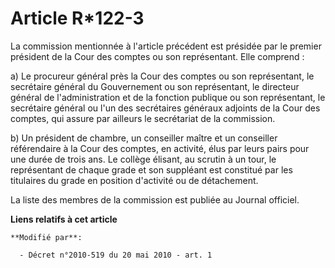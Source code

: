 # Article R*122-3

La commission mentionnée à l'article précédent est présidée par le premier président de la Cour des comptes ou son
représentant. Elle comprend :

a) Le procureur général près la Cour des comptes ou son représentant, le secrétaire général du Gouvernement ou son
représentant, le directeur général de l'administration et de la fonction publique ou son représentant, le secrétaire général
ou l'un des secrétaires généraux adjoints de la Cour des comptes, qui assure par ailleurs le secrétariat de la commission.

b) Un président de chambre, un conseiller maître et un conseiller référendaire à la Cour des comptes, en activité, élus par
leurs pairs pour une durée de trois ans. Le collège élisant, au scrutin à un tour, le représentant de chaque grade et son
suppléant est constitué par les titulaires du grade en position d'activité ou de détachement.

La liste des membres de la commission est publiée au Journal officiel.

**Liens relatifs à cet article**

	**Modifié par**:

	  - Décret n°2010-519 du 20 mai 2010 - art. 1
